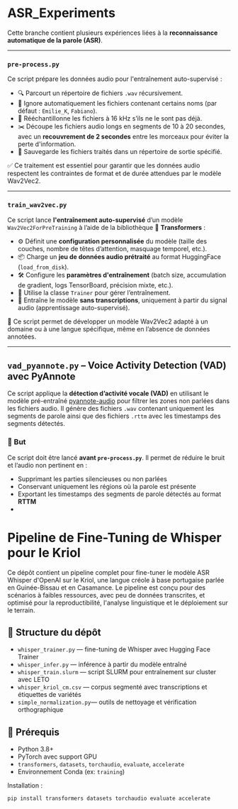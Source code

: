 # ASR_Experiments
Cette branche contient plusieurs expériences liées à la **reconnaissance automatique de la parole (ASR)**.

---

### `pre-process.py`

Ce script prépare les données audio pour l'entraînement auto-supervisé :

- 🔍 Parcourt un répertoire de fichiers `.wav` récursivement.
- 🚫 Ignore automatiquement les fichiers contenant certains noms (par défaut : `Emilie_K`, `Fabiano`).
- 🔄 Rééchantillonne les fichiers à 16 kHz s’ils ne le sont pas déjà.
- ✂️ Découpe les fichiers audio longs en segments de 10 à 20 secondes, avec un **recouvrement de 2 secondes** entre les morceaux pour éviter la perte d'information.
- 💾 Sauvegarde les fichiers traités dans un répertoire de sortie spécifié.

✅ Ce traitement est essentiel pour garantir que les données audio respectent les contraintes de format et de durée attendues par le modèle Wav2Vec2.

---
### `train_wav2vec.py`

Ce script lance **l'entraînement auto-supervisé** d’un modèle `Wav2Vec2ForPreTraining` à l’aide de la bibliothèque 🤗 **Transformers** :

- ⚙️ Définit une **configuration personnalisée** du modèle (taille des couches, nombre de têtes d’attention, masquage temporel, etc.).
- 📦 Charge un **jeu de données audio prétraité** au format HuggingFace (`load_from_disk`).
- 🛠️ Configure les **paramètres d'entraînement** (batch size, accumulation de gradient, logs TensorBoard, précision mixte, etc.).
- 🚀 Utilise la classe `Trainer` pour gérer l’entraînement.
- 🧠 Entraîne le modèle **sans transcriptions**, uniquement à partir du signal audio (apprentissage auto-supervisé).

🎯 Ce script permet de développer un modèle Wav2Vec2 adapté à un domaine ou à une langue spécifique, même en l’absence de données annotées.

---
## `vad_pyannote.py` – Voice Activity Detection (VAD) avec PyAnnote

Ce script applique la **détection d’activité vocale (VAD)** en utilisant le modèle pré-entraîné [pyannote-audio](https://github.com/pyannote/pyannote-audio) pour filtrer les zones non parlées dans les fichiers audio. Il génère des fichiers `.wav` contenant uniquement les segments de parole ainsi que des fichiers `.rttm` avec les timestamps des segments détectés. 

### 📌 But

Ce script doit être lancé **avant `pre-process.py`**. Il permet de réduire le bruit et l’audio non pertinent en :
- Supprimant les parties silencieuses ou non parlées
- Conservant uniquement les régions où la parole est présente
- Exportant les timestamps des segments de parole détectés au format **RTTM**
- 

# Pipeline de Fine-Tuning de Whisper pour le Kriol

Ce dépôt contient un pipeline complet pour fine-tuner le modèle ASR Whisper d'OpenAI sur le Kriol, une langue créole à base portugaise parlée en Guinée-Bissau et en Casamance. Le pipeline est conçu pour des scénarios à faibles ressources, avec peu de données transcrites, et optimisé pour la reproductibilité, l'analyse linguistique et le déploiement sur le terrain.

## 📁 Structure du dépôt

- `whisper_trainer.py` — fine-tuning de Whisper avec Hugging Face Trainer
- `whisper_infer.py` — inférence à partir du modèle entraîné
- `whisper_train.slurm` — script SLURM pour entraînement sur cluster avec LETO
- `whisper_kriol_cm.csv` — corpus segmenté avec transcriptions et étiquettes de variétés
- `simple_normalization.py`— outils de nettoyage et vérification orthographique

## 🧠 Prérequis

- Python 3.8+
- PyTorch avec support GPU
- `transformers`, `datasets`, `torchaudio`, `evaluate`, `accelerate`
- Environnement Conda (ex: `training`)

Installation :
```bash
pip install transformers datasets torchaudio evaluate accelerate




